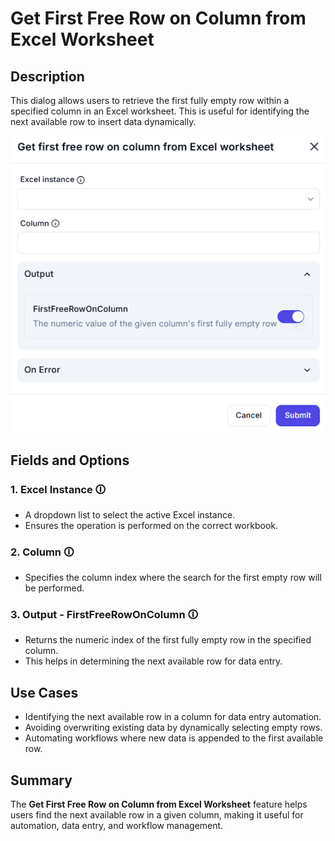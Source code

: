 # Get First Free Row on Column from Excel Worksheet

## Description  

This dialog allows users to retrieve the first fully empty row within a specified column in an Excel worksheet. This is useful for identifying the next available row to insert data dynamically.

![alt text](get-first-free-row-on-column-from-excel-worksheet.png)

## Fields and Options  

### 1. **Excel Instance** 🛈

- A dropdown list to select the active Excel instance.  
- Ensures the operation is performed on the correct workbook.  

### 2. **Column** 🛈

- Specifies the column index where the search for the first empty row will be performed.  

### 3. **Output - FirstFreeRowOnColumn** 🛈

- Returns the numeric index of the first fully empty row in the specified column.  
- This helps in determining the next available row for data entry.  

## Use Cases  

- Identifying the next available row in a column for data entry automation.  
- Avoiding overwriting existing data by dynamically selecting empty rows.  
- Automating workflows where new data is appended to the first available row.  

## Summary  

The **Get First Free Row on Column from Excel Worksheet** feature helps users find the next available row in a given column, making it useful for automation, data entry, and workflow management.  

